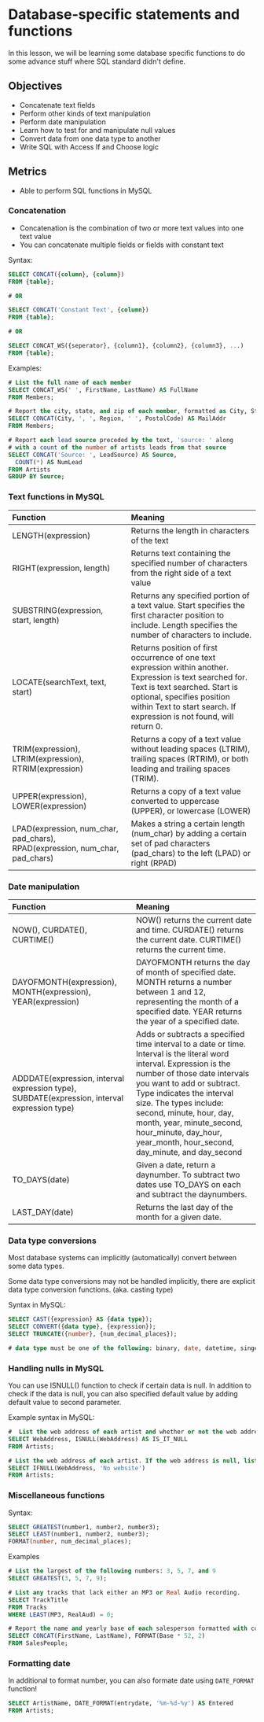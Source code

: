 # Database-specific statements and functions

In this lesson, we will be learning some database specific functions to
do some advance stuff where SQL standard didn't define.

## Objectives

* Concatenate text fields
* Perform other kinds of text manipulation
* Perform date manipulation
* Learn how to test for and manipulate null values
* Convert data from one data type to another
* Write SQL with Access If and Choose logic

## Metrics

* Able to perform SQL functions in MySQL

### Concatenation

* Concatenation is the combination of two or more text values into one text value
* You can concatenate multiple fields or fields with constant text

Syntax:

```sql
SELECT CONCAT({column}, {column})
FROM {table};

# OR

SELECT CONCAT('Constant Text', {column})
FROM {table};

# OR

SELECT CONCAT_WS({seperator}, {column1}, {column2}, {column3}, ...)
FROM {table};
```

Examples:

```sql
# List the full name of each member
SELECT CONCAT_WS(' ', FirstName, LastName) AS FullName
FROM Members;

# Report the city, state, and zip of each member, formatted as City, State Zip.
SELECT CONCAT(City, ', ', Region, ' ', PostalCode) AS MailAddr
FROM Members;

# Report each lead source preceded by the text, 'source: ' along
# with a count of the number of artists leads from that source
SELECT CONCAT('Source: ', LeadSource) AS Source,
  COUNT(*) AS NumLead
FROM Artists
GROUP BY Source;
```

### Text functions in MySQL

| Function | Meaning |
| :------------- | :------------- |
| LENGTH(expression) | Returns the length in characters of the text |
| RIGHT(expression, length) | Returns text containing the specified number of characters from the right side of a text value |
| SUBSTRING(expression, start, length) | Returns any specified portion of a text value. Start specifies the first character position to include. Length specifies the number of characters to include. |
| LOCATE(searchText, text, start) | Returns position of first occurrence of one text expression within another. Expression is text searched for. Text is text searched. Start is optional, specifies position within Text to start search. If expression is not found, will return 0. |
| TRIM(expression), LTRIM(expression), RTRIM(expression) | Returns a copy of a text value without leading spaces (LTRIM), trailing spaces (RTRIM), or both leading and trailing spaces (TRIM). |
| UPPER(expression), LOWER(expression) | Returns a copy of a text value converted to uppercase (UPPER), or lowercase (LOWER) |
| LPAD(expression, num_char, pad_chars), RPAD(expression, num_char, pad_chars) | Makes a string a certain length (num_char) by adding a certain set of pad characters (pad_chars) to the left (LPAD) or right (RPAD) |

### Date manipulation

| Function | Meaning |
| :------------- | :------------- |
| NOW(), CURDATE(), CURTIME() | NOW() returns the current date and time. CURDATE() returns the current date. CURTIME() returns the current time. |
| DAYOFMONTH(expression), MONTH(expression), YEAR(expression) | DAYOFMONTH returns the day of month of specified date. MONTH returns a number between 1 and 12, representing the month of a specified date. YEAR returns the year of a specified date. |
| ADDDATE(expression, interval expression type), SUBDATE(expression, interval expression type) | Adds or subtracts a specified time interval to a date or time. Interval is the literal word interval. Expression is the number of those date intervals you want to add or subtract. Type indicates the interval size. The types include: second, minute, hour, day, month, year, minute_second, hour_minute, day_hour, year_month, hour_second, day_minute, and day_second |
| TO_DAYS(date) | Given a date, return a daynumber. To subtract two dates use TO_DAYS on each and subtract the daynumbers. |
| LAST_DAY(date) | Returns the last day of the month for a given date. |

### Data type conversions

Most database systems can implicitly (automatically) convert between some data types.

Some data type conversions may not be handled implicitly, there are explicit data type conversion functions. (aka. casting type)

Syntax in MySQL:

```sql
SELECT CAST({expression} AS {data type});
SELECT CONVERT({data type}, {expression});
SELECT TRUNCATE({number}, {num_decimal_places});

# data type must be one of the following: binary, date, datetime, singed {integer}, time, unsigned {integer}
```

### Handling nulls in MySQL

You can use ISNULL() function to check if certain data is null. In addition to check if the data is null, you can also specified default value by adding default value to second parameter.

Example syntax in MySQL:

```sql
#  List the web address of each artist and whether or not the web address is null
SELECT WebAddress, ISNULL(WebAddress) AS IS_IT_NULL
FROM Artists;

# List the web address of each artist. If the web address is null, list 'no website'
SELECT IFNULL(WebAddress, 'No website')
FROM Artists;
```

### Miscellaneous functions

Syntax:

```sql
SELECT GREATEST(number1, number2, number3);
SELECT LEAST(number1, number2, number3);
FORMAT(number, num_decimal_places);
```

Examples

```sql
# List the largest of the following numbers: 3, 5, 7, and 9
SELECT GREATEST(3, 5, 7, 9);

# List any tracks that lack either an MP3 or Real Audio recording.
SELECT TrackTitle
FROM Tracks
WHERE LEAST(MP3, RealAud) = 0;

# Report the name and yearly base of each salesperson formatted with comma and two decimal places
SELECT CONCAT(FirstName, LastName), FORMAT(Base * 52, 2)
FROM SalesPeople;
```

### Formatting date

In additional to format number, you can also formate date using `DATE_FORMAT` function!

```sql
SELECT ArtistName, DATE_FORMAT(entrydate, '%m-%d-%y') AS Entered
FROM Artists;
```

